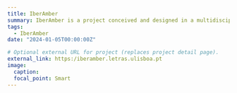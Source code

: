 ```yaml
---
title: IberAmber
summary: IberAmber is a project conceived and designed in a multidisciplinary way, using chemical-analytical techniques, statistical methods, and more modern approaches such as machine learning to deepen the archaeological knowledge of ancient amber trade and exchange.
tags:
  - IberAmber
date: "2024-01-05T00:00:00Z"

# Optional external URL for project (replaces project detail page).
external_link: https:/iberamber.letras.ulisboa.pt
image:
  caption: 
  focal_point: Smart
---
```

